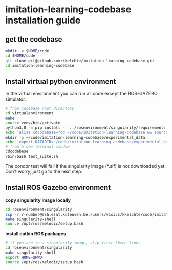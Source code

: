# imitation-learning-codebase installation guide

## get the codebase

```bash
mkdir -p $HOME/code
cd $HOME/code 
git clone git@github.com:kkelchte/imitation-learning-codebase.git
cd imitation-learning-codebase
```

## Install virtual python environment
In the virtual environment you can run all code except the ROS-GAZEBO simulator.

```bash
# from codebase root directory
cd virtualenvironment
make
source venv/bin/activate
python3.8 -m pip install -r ../rosenvironment/singularity/requirements
echo 'alias cdcodebase="cd ~/code/imitation-learning-codebase && source virtualenvironment/venv/bin/activate && export PYTHONPATH=~/code/imitation-learning-codebase"' >> $HOME/.bashrc
mkdir -p ~/code/imitation-learning-codebase/experimental_data
echo 'export DATADIR=~/code/imitation-learning-codebase/experimental_data'  >> $HOME/.bashrc
# from a new terminal window
cdcodebase
/bin/bash test_suite.sh
```
The condor test will fail if the singularity image (*.sif) is not downloaded yet. Don't worry, just go to the next step.

## Install ROS Gazebo environment

__copy singularity image locally__

```bash
cd rosenvironment/singularity
scp -r r-number@ssh.esat.kuleuven.be:/users/visics/kkelchte/code/imitation-learning-codebase/rosenvironment/singularity/image-$(cat VERSION).sif .
make singularity-shell
source /opt/ros/melodic/setup.bash
```

__install catkin ROS packages__

```bash
# if you are in a singularity image, skip first three lines
cd rosenvironment/singularity
make singularity-shell
export HOME=$PWD
source /opt/ros/melodic/setup.bash


```

